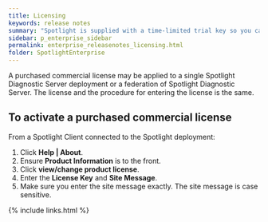 ```yaml
---
title: Licensing
keywords: release notes
summary: "Spotlight is supplied with a time-limited trial key so you can test the product. When the trial key expires Spotlight reverts to a preview mode with severely limited access. When you enter a valid license key and site message you are licensed to use Spotlight Enterprise."
sidebar: p_enterprise_sidebar
permalink: enterprise_releasenotes_licensing.html
folder: SpotlightEnterprise
---
```




A purchased commercial license may be applied to a single Spotlight Diagnostic Server deployment or a federation of Spotlight Diagnostic Server. The license and the procedure for entering the license is the same.

## To activate a purchased commercial license

From a Spotlight Client connected to the Spotlight deployment:

1. Click **Help \| About**.
2. Ensure **Product Information** is to the front.
3. Click **view/change product license**.
4. Enter the **License Key** and **Site Message**.
5. Make sure you enter the site message exactly. The site message is case sensitive.

{% include links.html %}
